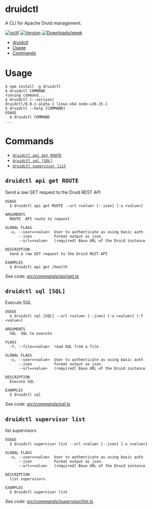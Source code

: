 # druidctl

A CLI for Apache Druid management.

[![oclif](https://img.shields.io/badge/cli-oclif-brightgreen.svg)](https://oclif.io)
[![Version](https://img.shields.io/npm/v/druidctl.svg)](https://npmjs.org/package/druidctl)
[![Downloads/week](https://img.shields.io/npm/dw/druidctl.svg)](https://npmjs.org/package/druidctl)

<!-- toc -->

- [druidctl](#druidctl)
- [Usage](#usage)
- [Commands](#commands)
<!-- tocstop -->

# Usage

<!-- usage -->

```sh-session
$ npm install -g druidctl
$ druidctl COMMAND
running command...
$ druidctl (--version)
druidctl/0.0.1-alpha.1 linux-x64 node-v20.15.1
$ druidctl --help [COMMAND]
USAGE
  $ druidctl COMMAND
...
```

<!-- usagestop -->

# Commands

<!-- commands -->

- [`druidctl api get ROUTE`](#druidctl-api-get-route)
- [`druidctl sql [SQL]`](#druidctl-sql-sql)
- [`druidctl supervisor list`](#druidctl-supervisor-list)

## `druidctl api get ROUTE`

Send a raw GET request to the Druid REST API

```
USAGE
  $ druidctl api get ROUTE --url <value> [--json] [-u <value>]

ARGUMENTS
  ROUTE  API route to request

GLOBAL FLAGS
  -u, --user=<value>  User to authenticate as using basic auth
      --json          Format output as json.
      --url=<value>   (required) Base URL of the Druid instance

DESCRIPTION
  Send a raw GET request to the Druid REST API

EXAMPLES
  $ druidctl api get /health
```

_See code: [src/commands/api/get.ts](https://github.com/Fryuni/druidctl/blob/v0.0.1-alpha.1/src/commands/api/get.ts)_

## `druidctl sql [SQL]`

Execute SQL

```
USAGE
  $ druidctl sql [SQL] --url <value> [--json] [-u <value>] [-f <value>]

ARGUMENTS
  SQL  SQL to execute

FLAGS
  -f, --file=<value>  read SQL from a file

GLOBAL FLAGS
  -u, --user=<value>  User to authenticate as using basic auth
      --json          Format output as json.
      --url=<value>   (required) Base URL of the Druid instance

DESCRIPTION
  Execute SQL

EXAMPLES
  $ druidctl sql
```

_See code: [src/commands/sql.ts](https://github.com/Fryuni/druidctl/blob/v0.0.1-alpha.1/src/commands/sql.ts)_

## `druidctl supervisor list`

list supervisors

```
USAGE
  $ druidctl supervisor list --url <value> [--json] [-u <value>]

GLOBAL FLAGS
  -u, --user=<value>  User to authenticate as using basic auth
      --json          Format output as json.
      --url=<value>   (required) Base URL of the Druid instance

DESCRIPTION
  list supervisors

EXAMPLES
  $ druidctl supervisor list
```

_See code: [src/commands/supervisor/list.ts](https://github.com/Fryuni/druidctl/blob/v0.0.1-alpha.1/src/commands/supervisor/list.ts)_

<!-- commandsstop -->
